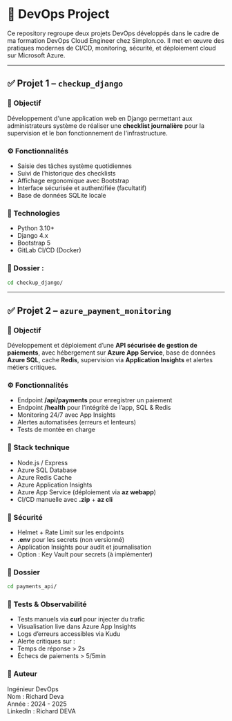 # 🚀 DevOps Project

Ce repository regroupe deux projets DevOps développés dans le cadre de ma formation DevOps Cloud Engineer chez Simplon.co. Il met en œuvre des pratiques modernes de CI/CD, monitoring, sécurité, et déploiement cloud sur Microsoft Azure.

---

## ✅ Projet 1 – `checkup_django`

### 🎯 Objectif

Développement d'une application web en Django permettant aux administrateurs système de réaliser une **checklist journalière** pour la supervision et le bon fonctionnement de l'infrastructure.

### ⚙️ Fonctionnalités

- Saisie des tâches système quotidiennes
- Suivi de l’historique des checklists
- Affichage ergonomique avec Bootstrap
- Interface sécurisée et authentifiée (facultatif)
- Base de données SQLite locale

### 🚀 Technologies

- Python 3.10+
- Django 4.x
- Bootstrap 5
- GitLab CI/CD (Docker)

### 📂 Dossier :
```bash
cd checkup_django/
```

---

## ✅ Projet 2 – `azure_payment_monitoring`

### 🎯 Objectif

Développement et déploiement d’une **API sécurisée de gestion de paiements**, avec hébergement sur **Azure App Service**, base de données **Azure SQL**, cache **Redis**, supervision via **Application Insights** et alertes métiers critiques.

### ⚙️ Fonctionnalités

- Endpoint **/api/payments** pour enregistrer un paiement
- Endpoint **/health** pour l’intégrité de l’app, SQL & Redis
- Monitoring 24/7 avec App Insights
- Alertes automatisées (erreurs et lenteurs)
- Tests de montée en charge

### 🧱 Stack technique

- Node.js / Express
- Azure SQL Database
- Azure Redis Cache
- Azure Application Insights
- Azure App Service (déploiement via **az webapp**)
- CI/CD manuelle avec **.zip** + **az cli**

### 🔐 Sécurité

- Helmet + Rate Limit sur les endpoints
- **.env** pour les secrets (non versionné)
- Application Insights pour audit et journalisation
- Option : Key Vault pour secrets (à implémenter)

### 📂 Dossier
```bash
cd payments_api/
```

### 🧪 Tests & Observabilité

- Tests manuels via **curl** pour injecter du trafic
- Visualisation live dans Azure App Insights
- Logs d’erreurs accessibles via Kudu
- Alerte critiques sur :
- Temps de réponse > 2s
- Échecs de paiements > 5/5min

### 🤝 Auteur
Ingénieur DevOps  
Nom : Richard Deva  
Année : 2024 - 2025  
LinkedIn : Richard DEVA 